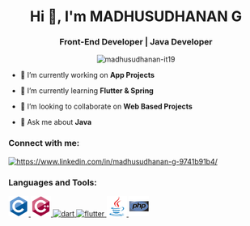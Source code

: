 <h1 align="center">Hi 👋, I'm MADHUSUDHANAN G</h1>
<h3 align="center">Front-End Developer | Java Developer</h3>

<p align="center"> <img src="https://komarev.com/ghpvc/?username=madhusudhanan-it19&label=Profile%20views&color=0e75b6&style=flat" alt="madhusudhanan-it19" /> </p>


- 🔭 I’m currently working on **App Projects**

- 🌱 I’m currently learning **Flutter & Spring**

- 👯 I’m looking to collaborate on **Web Based Projects**

- 💬 Ask me about **Java**

<h3 align="left">Connect with me:</h3>
<p align="left">
<a href="https://linkedin.com/in/https://www.linkedin.com/in/madhusudhanan-g-9741b91b4/" target="blank"><img align="center" src="https://raw.githubusercontent.com/rahuldkjain/github-profile-readme-generator/master/src/images/icons/Social/linked-in-alt.svg" alt="https://www.linkedin.com/in/madhusudhanan-g-9741b91b4/" height="30" width="40" /></a>
</p>

<h3 align="left">Languages and Tools:</h3>
<p align="left"> <a href="https://www.cprogramming.com/" target="_blank" rel="noreferrer"> <img src="https://raw.githubusercontent.com/devicons/devicon/master/icons/c/c-original.svg" alt="c" width="40" height="40"/> </a> <a href="https://www.w3schools.com/cpp/" target="_blank" rel="noreferrer"> <img src="https://raw.githubusercontent.com/devicons/devicon/master/icons/cplusplus/cplusplus-original.svg" alt="cplusplus" width="40" height="40"/> </a> <a href="https://dart.dev" target="_blank" rel="noreferrer"> <img src="https://www.vectorlogo.zone/logos/dartlang/dartlang-icon.svg" alt="dart" width="40" height="40"/> </a> <a href="https://flutter.dev" target="_blank" rel="noreferrer"> <img src="https://www.vectorlogo.zone/logos/flutterio/flutterio-icon.svg" alt="flutter" width="40" height="40"/> </a> <a href="https://www.java.com" target="_blank" rel="noreferrer"> <img src="https://raw.githubusercontent.com/devicons/devicon/master/icons/java/java-original.svg" alt="java" width="40" height="40"/> </a> <a href="https://www.php.net" target="_blank" rel="noreferrer"> <img src="https://raw.githubusercontent.com/devicons/devicon/master/icons/php/php-original.svg" alt="php" width="40" height="40"/> </a> </p>

